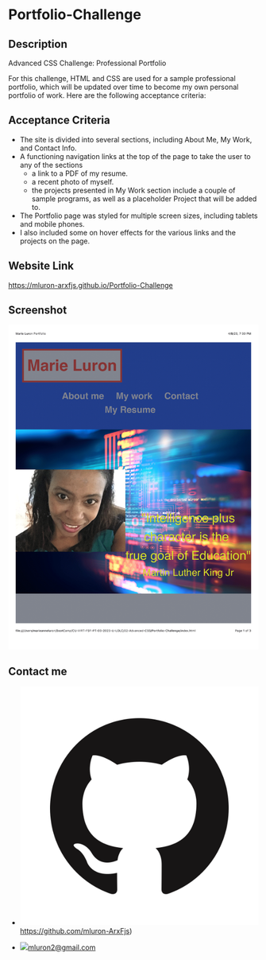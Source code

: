 # Portfolio-Challenge

## Description
Advanced CSS Challenge: Professional Portfolio

For this challenge, HTML and CSS are used for a sample professional portfolio, which will be updated over time to become my own personal portfolio of work. Here are the following acceptance criteria:

## Acceptance Criteria
- The site is divided into several sections, including About Me, My Work, and Contact Info.
- A functioning navigation links at the top of the page to take the user to any of the sections
    - a link to a PDF of my resume.
    - a recent photo of myself.
    - the projects presented in My Work section include a couple of sample programs, as well as a placeholder Project that will be added to.
- The Portfolio page was styled for multiple screen sizes, including tablets and mobile phones.
- I also included some on hover effects for the various links and the projects on the page.

## Website Link
https://mluron-arxfjs.github.io/Portfolio-Challenge

## Screenshot
![Screenshot](images/Marie%20Luron%20Portfolio-1.png)

## Contact me
- ![image](GitHub-Mark.png)https://github.com/mluron-ArxFjs)

- ![](https://img.shields.io/badge/Gmail-D14836?style=for-the-badge&logo=gmail&logoColor=white)mluron2@gmail.com
